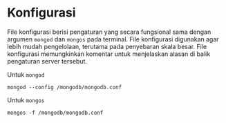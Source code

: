 # Konfigurasi

File konfigurasi berisi pengaturan yang secara fungsional sama dengan argumen `mongod` dan `mongos` pada terminal. File konfigurasi digunakan agar lebih mudah pengelolaan, terutama pada penyebaran skala besar. File konfigurasi memungkinkan komentar untuk menjelaskan alasan di balik pengaturan server tersebut.
    
Untuk `mongod`

    mongod --config /mongodb/mongodb.conf
    

Untuk `mongos`

    mongos -f /mongodb/mongodb.conf
    